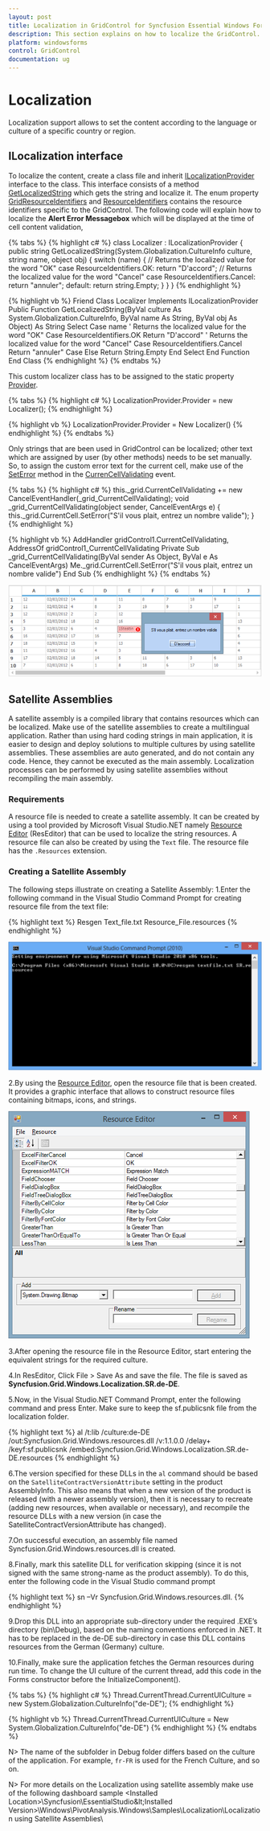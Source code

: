 ```yaml
---
layout: post
title: Localization in GridControl for Syncfusion Essential Windows Forms
description: This section explains on how to localize the GridControl.
platform: windowsforms
control: GridControl
documentation: ug
---
```


# Localization

Localization support allows to set the content according to the language or culture of a specific country or region. 

## ILocalization interface

To localize the content, create a class file and inherit [ILocalizationProvider](http://help.syncfusion.com/cr/cref_files/windowsforms/grid/Syncfusion.Shared.Base~Syncfusion.Windows.Forms.ILocalizationProvider.html) interface to the class. This interface consists of a method [GetLocalizedString](http://help.syncfusion.com/cr/cref_files/windowsforms/chart/Syncfusion.Shared.Base~Syncfusion.Windows.Forms.ILocalizationProvider~GetLocalizedString.html) which gets the string and localize it. The enum property [GridResourceIdentifiers](http://help.syncfusion.com/cr/cref_files/windowsforms/grid/Syncfusion.Grid.Windows~Syncfusion.Windows.Forms.Grid.GridResourceIdentifiers.html) and [ResourceIdentifiers](http://help.syncfusion.com/cr/cref_files/windowsforms/grid/Syncfusion.Shared.Base~Syncfusion.Windows.Forms.ResourceIdentifiers.html) contains the resource identifiers specific to the GridControl.
The following code will explain how to localize the **Alert Error Messagebox** which will be displayed at the time of cell content validation,

{% tabs %}
{% highlight c# %}
class Localizer : ILocalizationProvider
{
public string GetLocalizedString(System.Globalization.CultureInfo culture, string name, object obj)
{
switch (name)
{
// Returns the localized value for the word "OK"
case ResourceIdentifiers.OK:
return "D'accord";
// Returns the localized value for the word "Cancel"
case ResourceIdentifiers.Cancel:
return "annuler";
default:
return string.Empty;
}
}
}
{% endhighlight %}

{% highlight vb %}
Friend Class Localizer
Implements ILocalizationProvider
Public Function GetLocalizedString(ByVal culture As System.Globalization.CultureInfo, ByVal name As String, ByVal obj As Object) As String
Select Case name
' Returns the localized value for the word "OK"
Case ResourceIdentifiers.OK
Return "D'accord"
' Returns the localized value for the word "Cancel"
Case ResourceIdentifiers.Cancel
Return "annuler"
Case Else
Return String.Empty
End Select
End Function
End Class
{% endhighlight %}
{% endtabs %}

This custom localizer class has to be assigned to the static property [Provider](http://help.syncfusion.com/cr/cref_files/windowsforms/grid/Syncfusion.Shared.Base~Syncfusion.Windows.Forms.LocalizationProvider~Provider.html).

{% tabs %}
{% highlight c# %}
LocalizationProvider.Provider = new Localizer();
{% endhighlight %}

{% highlight vb %}
LocalizationProvider.Provider = New Localizer()
{% endhighlight %}
{% endtabs %}

Only strings that are been used in GridControl can be localized; other text which are assigned by user (by other methods) needs to be set manually. So, to assign the custom error text for the current cell, make use of the [SetError](http://help.syncfusion.com/cr/cref_files/windowsforms/grid/Syncfusion.Grid.Windows~Syncfusion.Windows.Forms.Grid.GridCurrentCell~SetError.html) method in the [CurrenCellValidating](http://help.syncfusion.com/cr/cref_files/windowsforms/grid/Syncfusion.Grid.Windows~Syncfusion.Windows.Forms.Grid.GridControlBase~CurrentCellValidating_EV.html) event.

{% tabs %}
{% highlight c# %}
this._grid.CurrentCellValidating += new CancelEventHandler(_grid_CurrentCellValidating);
void _grid_CurrentCellValidating(object sender, CancelEventArgs e)
{
this._grid.CurrentCell.SetError("S'il vous plait, entrez un nombre valide");
}
{% endhighlight %}

{% highlight vb %}
AddHandler gridControl1.CurrentCellValidating, AddressOf gridControl1_CurrentCellValidating
Private Sub _grid_CurrentCellValidating(ByVal sender As Object, ByVal e As CancelEventArgs)
Me._grid.CurrentCell.SetError("S'il vous plait, entrez un nombre valide")
End Sub
{% endhighlight %}
{% endtabs %}

![](Localization_images/Localization_img1.png)

## Satellite Assemblies 

A satellite assembly is a compiled library that contains resources which can be localized. Make use of the satellite assemblies to create a multilingual application. 
Rather than using hard coding strings in main application, it is easier to design and deploy solutions to multiple cultures by using satellite assemblies. These assemblies are auto generated, and do not contain any code. Hence, they cannot be executed as the main assembly. Localization processes can be performed by using satellite assemblies without recompiling the main assembly.

### Requirements

A resource file is needed to create a satellite assembly. It can be created by using a tool provided by Microsoft Visual Studio.NET namely [Resource Editor](https://msdn.microsoft.com/en-us/library/feh4ww6k.aspx) (ResEditor) that can be used to localize the string resources.
A resource file can also be created by using the `Text` file. The resource file has the `.Resources` extension.

### Creating a Satellite Assembly

The following steps illustrate on creating a Satellite Assembly:
1.Enter the following command in the Visual Studio Command Prompt for creating resource file from the text file:

{% highlight text %}
Resgen Text_file.txt Resource_File.resources
{% endhighlight %}

![](Localization_images/Localization_img2.png)

2.By using the [Resource Editor](https://msdn.microsoft.com/en-us/library/feh4ww6k.aspx), open the resource file that is been created. It provides a graphic interface that allows to construct resource files containing bitmaps, icons, and strings. 

![](Localization_images/Localization_img3.png)

3.After opening the resource file in the Resource Editor, start entering the equivalent strings for the required culture.

4.In ResEditor, Click File > Save As and save the file. The file is saved as **Syncfusion.Grid.Windows.Localization.SR.de-DE**.

5.Now, in the Visual Studio.NET Command Prompt, enter the following command and press Enter. Make sure to keep the sf.publicsnk file from the localization folder.

{% highlight text %}
al /t:lib /culture:de-DE /out:Syncfusion.Grid.Windows.resources.dll /v:1.1.0.0 /delay+ /keyf:sf.publicsnk /embed:Syncfusion.Grid.Windows.Localization.SR.de-DE.resources
{% endhighlight %}

6.The version specified for these DLLs in the `al` command should be based on the `SatelliteContractVersionAttribute` setting in the product AssemblyInfo. This also means that when a new version of the product is released (with a newer assembly version), then it is necessary to recreate (adding new resources, when available or necessary), and recompile the resource DLLs with a new version (in case the SatelliteContractVersionAttribute has changed).

7.On successful execution, an assembly file named Syncfusion.Grid.Windows.resources.dll is created.

8.Finally, mark this satellite DLL for verification skipping (since it is not signed with the same strong-name as the product assembly). To do this, enter the following code in the Visual Studio command prompt

{% highlight text %}
sn –Vr Syncfusion.Grid.Windows.resources.dll.
{% endhighlight %}

9.Drop this DLL into an appropriate sub-directory under the required .EXE’s directory (bin\Debug), based on the naming conventions enforced in .NET. It has to be replaced in the de-DE sub-directory in case this DLL contains resources from the German (Germany) culture.

10.Finally, make sure the application fetches the German resources during run time. To change the UI culture of the current thread, add this code in the Forms constructor before the InitializeComponent().

{% tabs %}
{% highlight c# %}
Thread.CurrentThread.CurrentUICulture = new System.Globalization.CultureInfo("de-DE");
{% endhighlight %}

{% highlight vb %}
Thread.CurrentThread.CurrentUICulture = New System.Globalization.CultureInfo("de-DE")
{% endhighlight %}
{% endtabs %}

N> The name of the subfolder in Debug folder differs based on the culture of the application. For example, `fr-FR` is used for the French Culture, and so on.

N> For more details on the Localization using satellite assembly make use of the following dashboard sample 
&lt;Installed Location&gt;\Syncfusion\EssentialStudio\&lt;Installed Version&gt;\Windows\PivotAnalysis.Windows\Samples\Localization\Localization using Satellite Assemblies\
